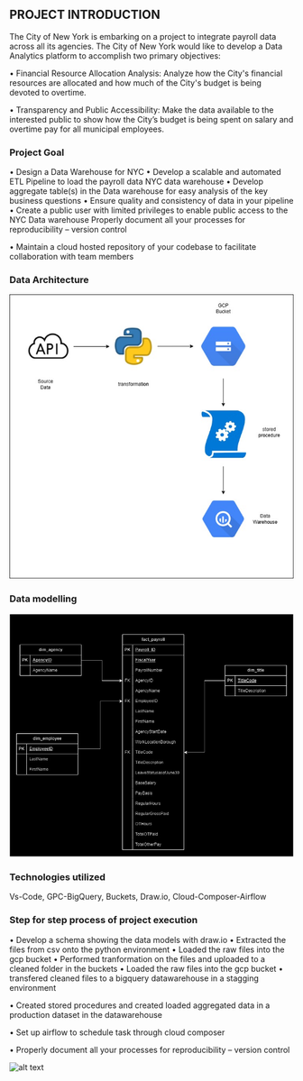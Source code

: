 ## PROJECT INTRODUCTION

The City of New York is embarking on a project to integrate payroll data across all its
agencies. The City of New York would like to develop a Data Analytics platform to
accomplish two primary objectives:

• Financial Resource Allocation Analysis: Analyze how the City's financial resources are
allocated and how much of the City's budget is being devoted to overtime.

• Transparency and Public Accessibility: Make the data available to the interested public
to show how the City’s budget is being spent on salary and overtime pay for all
municipal employees.

### Project Goal

• Design a Data Warehouse for NYC
• Develop a scalable and automated ETL Pipeline to load the payroll data NYC data
warehouse
• Develop aggregate table(s) in the Data warehouse for easy analysis of the key business
questions
• Ensure quality and consistency of data in your pipeline
• Create a public user with limited privileges to enable public access to the NYC Data
warehouse
Properly document all your processes for reproducibility – version control

• Maintain a cloud hosted repository of your codebase to facilitate collaboration with
team members

### Data Architecture
![alt text](https://github.com/gregtsado/Payroll_NYC/blob/master/diagrams/archi_nyc.jpg)

### Data modelling
![alt text](https://github.com/gregtsado/Payroll_NYC/blob/master/diagrams/nyc%20Diagram.jpg)

### Technologies utilized
Vs-Code,
GPC-BigQuery,
Buckets,
Draw.io,
Cloud-Composer-Airflow


### Step for step process of project execution

• Develop a schema showing the data models with draw.io
• Extracted the files from csv onto the python environment
• Loaded the raw files into the gcp bucket
• Performed tranformation on the files and uploaded to a cleaned folder in the buckets
• Loaded the raw files into the gcp bucket
• transfered cleaned files to a bigquery datawarehouse in a stagging environment

• Created stored procedures and created loaded aggregated data in a production dataset in the datawarehouse

• Set up airflow to schedule task through cloud composer

• Properly document all your processes for reproducibility – version control

![alt text](https://github.com/gregtsado/Payroll_NYC/blob/master/diagrams/GCP.jpg)
